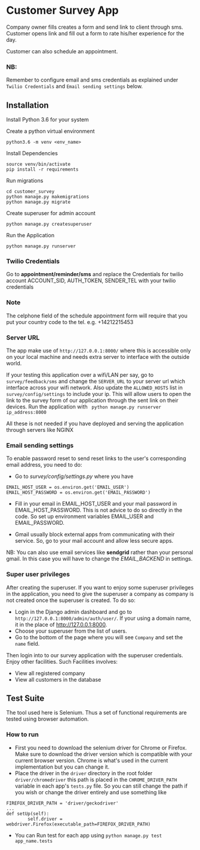# Customer Survey App
Company owner fills creates a form and send link to client through sms.
Customer opens link and fill out a form to rate his/her experience for the day.

Customer can also schedule an appointment.

### NB:
Remember to configure email and sms credentials as explained under `Twilio Credentials` and `Email sending settings` below.

## Installation
Install Python 3.6 for your system

Create a python virtual environment
```
python3.6 -m venv <env_name>
```
Install Dependencies
```
source venv/bin/activate
pip install -r requirements
```
Run migrations
```
cd customer_survey
python manage.py makemigrations
python manage.py migrate
```
Create superuser for admin account
```
python manage.py createsuperuser
```

Run the Application
```
python manage.py runserver
```

### Twilio Credentials
Go to **appointment/reminder/sms** and replace the Credentials for twilio account
ACCOUNT_SID, AUTH_TOKEN, SENDER_TEL with your twilio credentials

### Note
The celphone field of the schedule appointment form will require that you put your country code to the tel.
e.g. +14212215453

### Server URL
The app make use of `http://127.0.0.1:8000/` where this is accessible only on your local machine and needs extra server 
to interface with the outside world.

If your testing this application over a wifi/LAN per say, go to `survey/feedback/sms` and change the `SERVER_URL`
 to your server url which interface across your wifi network. Also update the `ALLOWED_HOSTS` list in 
 `survey/config/settings` to include your ip.
This will allow users to open the link to the survey form of our application through the sent link on their devices. 
Run the application with ` python manage.py runserver ip_address:8000`

All these is not needed if you have deployed and serving the application through servers like NGINX


### Email sending settings
To enable password reset to send reset links to the user's corresponding email address, you need to do:
- Go to *survey/config/settings.py* where you have
```
EMAIL_HOST_USER = os.environ.get('EMAIL_USER')
EMAIL_HOST_PASSWORD = os.environ.get('EMAIL_PASSWORD')
```
- Fill in your email in EMAIL_HOST_USER and your mail password in EMAIL_HOST_PASSWORD.
This is not advice to do so directly in the code. So set up environment variables EMAIL_USER and EMAIL_PASSWORD.

- Gmail usually block external apps from communicating with their service. So, go to your mail account and allow less
secure apps.

NB: You can also use email services like **sendgrid** rather than your personal gmail. In this case you will have to
change the *EMAIL_BACKEND* in settings.


### Super user privileges
After creating the superuser. If you want to enjoy some superuser privileges in the application,
you need to give the superuser a company as company is not created once the superuser is created. To do so:
- Login in the Django admin dashboard and go to `http://127.0.0.1:8000/admin/auth/user/`. If your using a domain name,
it in the place of http://127.0.0.1:8000.
- Choose your superuser from the list of users.
- Go to the bottom of the page where you will see `Company` and set the `name` field.

Then login into to our survey application with the superuser credentials. Enjoy other facilities.
Such Facilities involves:
- View all registered company
- View all customers in the database


## Test Suite
The tool used here is Selenium. Thus a set of functional requirements are tested using browser automation.

### How to run
- First you need to download the selenium driver for Chrome or Firefox. Make sure to download the driver version which is compatible with your current browser version.
Chrome is what's used in the current implementation but you can change it.
- Place the driver in the `driver` directory in the root folder `driver/chromedriver` this path is placed in the `CHROME_DRIVER_PATH` variable in each
app's `tests.py` file. So you can still change the path if you wish or change the driver entirely and use something like 
```
FIREFOX_DRIVER_PATH = 'driver/geckodriver'
...
def setUp(self):
        self.driver = webdriver.Firefox(executable_path=FIREFOX_DRIVER_PATH)
```
- You can Run test for each app using `python manage.py test app_name.tests`
